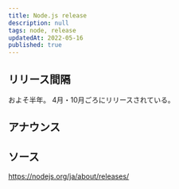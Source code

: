 ```yaml
---
title: Node.js release
description: null
tags: node, release
updatedAt: 2022-05-16
published: true
---
```


## リリース間隔

およそ半年。
4月・10月ごろにリリースされている。

## アナウンス



## ソース

https://nodejs.org/ja/about/releases/
